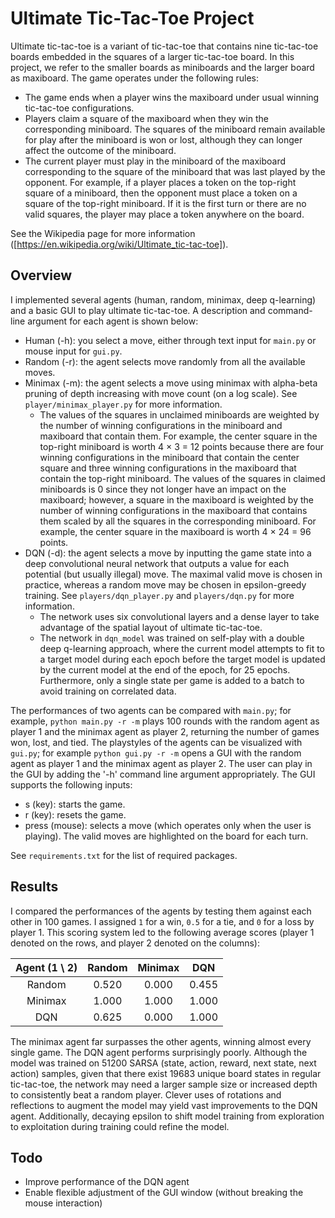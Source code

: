 # Ultimate Tic-Tac-Toe Project
Ultimate tic-tac-toe is a variant of tic-tac-toe that contains nine tic-tac-toe boards embedded in the squares of a larger tic-tac-toe board. 
In this project, we refer to the smaller boards as miniboards and the larger board as maxiboard.
The game operates under the following rules:

* The game ends when a player wins the maxiboard under usual winning tic-tac-toe configurations.
* Players claim a square of the maxiboard when they win the corresponding miniboard. The squares of the miniboard remain available for play after the miniboard is won or lost, 
although they can longer affect the outcome of the miniboard.
* The current player must play in the miniboard of the maxiboard corresponding to the square of the miniboard that was last played by the opponent. 
For example, if a player places a token on the top-right square of a miniboard, then the opponent must place a token on a square of the top-right miniboard. 
If it is the first turn or there are no valid squares, the player may place a token anywhere on the board.

See the Wikipedia page for more information ([https://en.wikipedia.org/wiki/Ultimate_tic-tac-toe]).

## Overview
I implemented several agents (human, random, minimax, deep q-learning) and a basic GUI to play ultimate tic-tac-toe. 
A description and command-line argument for each agent is shown below:

* Human (-h): you select a move, either through text input for `main.py` or mouse input for `gui.py`.
* Random (-r): the agent selects move randomly from all the available moves.
* Minimax (-m): the agent selects a move using minimax with alpha-beta pruning of depth increasing with move count (on a log scale). 
See `player/minimax_player.py` for more information.
    * The values of the squares in unclaimed miniboards are weighted by the number of winning configurations in the miniboard and maxiboard that contain them. 
    For example, the center square in the top-right miniboard is worth 4 &times; 3 = 12 points 
    because there are four winning configurations in the miniboard that contain the center square 
    and three winning configurations in the maxiboard that contain the top-right miniboard. 
    The values of the squares in claimed miniboards is 0 since they not longer have an impact on the maxiboard; 
    however, a square in the maxiboard is weighted by the number of winning configurations in the maxiboard that contains them 
    scaled by all the squares in the corresponding miniboard. For example, the center square in the maxiboard is worth 4 &times; 24 = 96 points.
* DQN (-d): the agent selects a move by inputting the game state into a deep convolutional neural network that outputs a value for each potential (but usually illegal) move. 
The maximal valid move is chosen in practice, whereas a random move may be chosen in epsilon-greedy training. 
See `players/dqn_player.py` and `players/dqn.py` for more information.
    * The network uses six convolutional layers and a dense layer to take advantage of the spatial layout of ultimate tic-tac-toe.
    * The network in `dqn_model` was trained on self-play with a double deep q-learning approach, where the current model attempts to fit to a target model during each epoch 
    before the target model is updated by the current model at the end of the epoch, for 25 epochs. 
    Furthermore, only a single state per game is added to a batch to avoid training on correlated data.

The performances of two agents can be compared with `main.py`; 
for example, `python main.py -r -m` plays 100 rounds with the random agent as player 1 and the minimax agent as player 2, returning the number of games won, lost, and tied. 
The playstyles of the agents can be visualized with `gui.py`; for example `python gui.py -r -m` opens a GUI with the random agent as player 1 and the minimax agent as player 2. 
The user can play in the GUI by adding the '-h' command line argument appropriately. The GUI supports the following inputs:
* s (key): starts the game.
* r (key): resets the game.
* press (mouse): selects a move (which operates only when the user is playing).
The valid moves are highlighted on the board for each turn.

See `requirements.txt` for the list of required packages.

## Results
I compared the performances of the agents by testing them against each other in 100 games. I assigned `1` for a win, `0.5` for a tie, and `0` for a loss by player 1. 
This scoring system led to the following average scores (player 1 denoted on the rows, and player 2 denoted on the columns):

| Agent (1 \ 2) | Random | Minimax | DQN |
| :-: | :-: | :-: | :-: |
| Random | 0.520 | 0.000 | 0.455 |
| Minimax | 1.000 | 1.000 | 1.000 |
| DQN | 0.625 | 0.000 | 1.000 |

The minimax agent far surpasses the other agents, winning almost every single game. The DQN agent performs surprisingly poorly.
Although the model was trained on 51200 SARSA (state, action, reward, next state, next action) samples, given that there exist 19683 unique board states in regular tic-tac-toe, 
the network may need a larger sample size or increased depth to consistently beat a random player. 
Clever uses of rotations and reflections to augment the model may yield vast improvements to the DQN agent.
Additionally, decaying epsilon to shift model training from exploration to exploitation during training could refine the model.

## Todo
* Improve performance of the DQN agent
* Enable flexible adjustment of the GUI window (without breaking the mouse interaction)
